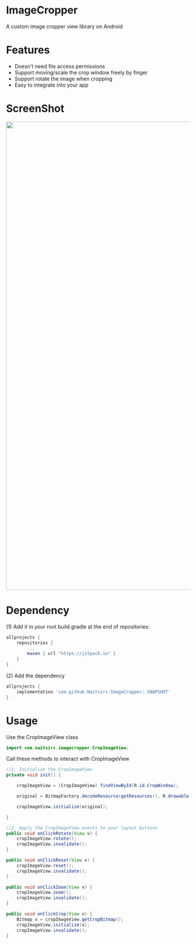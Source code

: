 ImageCropper
=========
A custom image cropper view library on Android

Features
=========
- Doesn't need file access permissions
- Support moving/scale the crop window freely by finger
- Support rotate the image when cropping
- Easy to integrate into your app

ScreenShot
=========
<img src="ImageCropper.jpg" width="800" height="1280" />

Dependency 
=========
(1) Add it in your root build.gradle at the end of repositories:
```groovy
allprojects {
    repositories {
        ...
        maven { url "https://jitpack.io" }
    }
}
```

(2) Add the dependency
```groovy
allprojects {
    implementation 'com.github.Naitsirc:ImageCropper:-SNAPSHOT'
}
```

Usage
=========
Use the CropImageView class
```java
import com.naitsirc.imagecropper.CropImageView;
```

Call these methods to interact with CropImageView

```java
//1. Initialize the CropImageView
private void init() {

    cropImageView = (CropImageView) findViewById(R.id.CropWindow);

    original = BitmapFactory.decodeResource(getResources(), R.drawable.cats);

    cropImageView.initialize(original);

}

//2. Apply the CropImageView events to your layout buttons
public void onClickRotate(View v) {
    cropImageView.rotate();
    cropImageView.invalidate();
}

public void onClickReset(View v) {
    cropImageView.reset();
    cropImageView.invalidate();
}

public void onClickZoom(View v) {
    cropImageView.zoom();
    cropImageView.invalidate();
}

public void onClickCrop(View v) {
    Bitmap x = cropImageView.getCropBitmap();
    cropImageView.initialize(x);
    cropImageView.invalidate();
}

```



